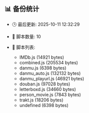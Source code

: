 ## 📊 备份统计

- 🕒 最后更新: 2025-10-11 12:32:29
- 📁 脚本数量: 10
- 📄 脚本列表:

  - IMDb.js (14921 bytes)
  - combined.js (205534 bytes)
  - danmu.js (6398 bytes)
  - danmu_auto.js (132132 bytes)
  - danmu_playurl.js (46921 bytes)
  - douban.js (97028 bytes)
  - letterboxd.js (34660 bytes)
  - person_movie.js (7843 bytes)
  - trakt.js (18206 bytes)
  - undefined (6398 bytes)
